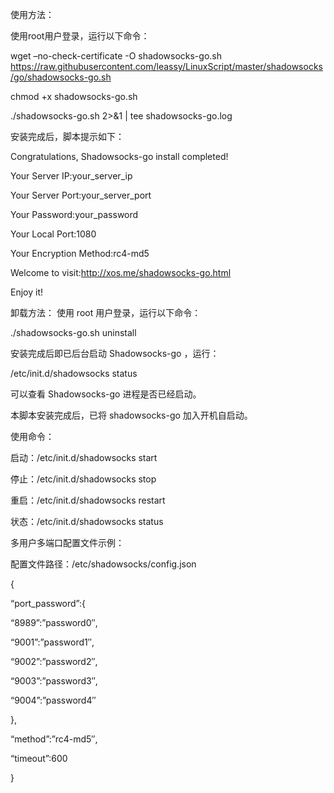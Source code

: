 
使用方法：

使用root用户登录，运行以下命令：

wget –no-check-certificate -O shadowsocks-go.sh https://raw.githubusercontent.com/leassy/LinuxScript/master/shadowsocks/go/shadowsocks-go.sh

chmod +x shadowsocks-go.sh

./shadowsocks-go.sh 2>&1 | tee shadowsocks-go.log


安装完成后，脚本提示如下：

Congratulations, Shadowsocks-go install completed!

Your Server IP:your_server_ip

Your Server Port:your_server_port

Your Password:your_password

Your Local Port:1080

Your Encryption Method:rc4-md5

Welcome to visit:http://xos.me/shadowsocks-go.html

Enjoy it!


卸载方法：
使用 root 用户登录，运行以下命令：

./shadowsocks-go.sh uninstall


安装完成后即已后台启动 Shadowsocks-go ，运行：

/etc/init.d/shadowsocks status


 

可以查看 Shadowsocks-go 进程是否已经启动。

本脚本安装完成后，已将 shadowsocks-go 加入开机自启动。

使用命令：

启动：/etc/init.d/shadowsocks start

停止：/etc/init.d/shadowsocks stop

重启：/etc/init.d/shadowsocks restart

状态：/etc/init.d/shadowsocks status


多用户多端口配置文件示例：

配置文件路径：/etc/shadowsocks/config.json

{

“port_password”:{

“8989”:”password0″,

“9001”:”password1″,

“9002”:”password2″,

“9003”:”password3″,

“9004”:”password4″

},

“method”:”rc4-md5″,

“timeout”:600

}

